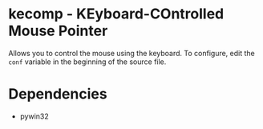 kecomp - KEyboard-COntrolled Mouse Pointer
======

Allows you to control the mouse using the keyboard.
To configure, edit the ``conf`` variable in the beginning of the source file.

Dependencies
======
* pywin32
